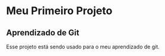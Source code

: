 # Meu Primeiro Projeto

## Aprendizado de Git

Esse projeto está sendo usado para o meu aprendizado de git.